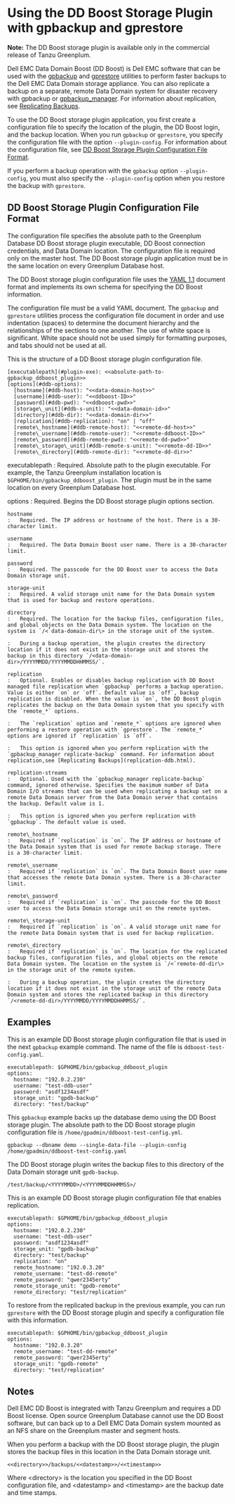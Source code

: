 # Using the DD Boost Storage Plugin with gpbackup and gprestore 

**Note:** The DD Boost storage plugin is available only in the commercial release of Tanzu Greenplum.

Dell EMC Data Domain Boost \(DD Boost\) is Dell EMC software that can be used with the [gpbackup](../../utility_guide/admin_utilities/gpbackup.html) and [gprestore](../../utility_guide/admin_utilities/gprestore.html) utilities to perform faster backups to the Dell EMC Data Domain storage appliance. You can also replicate a backup on a separate, remote Data Domain system for disaster recovery with gpbackup or [gpbackup\_manager](https://docs.vmware.com/en/VMware-Tanzu-Greenplum-Backup-and-Restore/1.25/tanzu-greenplum-backup-and-restore/GUID-utility_guide-ref-gpbackup_manager.html). For information about replication, see [Replicating Backups](replication-ddb.html).

To use the DD Boost storage plugin application, you first create a configuration file to specify the location of the plugin, the DD Boost login, and the backup location. When you run `gpbackup` or `gprestore`, you specify the configuration file with the option `--plugin-config`. For information about the configuration file, see [DD Boost Storage Plugin Configuration File Format](#ddb-plugin-config).

If you perform a backup operation with the `gpbackup` option `--plugin-config`, you must also specify the `--plugin-config` option when you restore the backup with `gprestore`.

## DD Boost Storage Plugin Configuration File Format 

The configuration file specifies the absolute path to the Greenplum Database DD Boost storage plugin executable, DD Boost connection credentials, and Data Domain location. The configuration file is required only on the master host. The DD Boost storage plugin application must be in the same location on every Greenplum Database host.

The DD Boost storage plugin configuration file uses the [YAML 1.1](http://yaml.org/spec/1.1/) document format and implements its own schema for specifying the DD Boost information.

The configuration file must be a valid YAML document. The `gpbackup` and `gprestore` utilities process the configuration file document in order and use indentation \(spaces\) to determine the document hierarchy and the relationships of the sections to one another. The use of white space is significant. White space should not be used simply for formatting purposes, and tabs should not be used at all.

This is the structure of a DD Boost storage plugin configuration file.

```
[executablepath](#plugin-exe): <<absolute-path-to-gpbackup_ddboost_plugin>>
[options](#ddb-options): 
  [hostname](#ddb-host): "<<data-domain-host>>"
  [username](#ddb-user): "<<ddboost-ID>>"
  [password](#ddb-pwd): "<<ddboost-pwd>>"
  [storage\_unit](#ddb-s-unit): "<<data-domain-id>>"
  [directory](#ddb-dir): "<<data-domain-dir>>"
  [replication](#ddb-replication): "on" | "off"
  [remote\_hostname](#ddb-remote-host): "<<remote-dd-host>>"
  [remote\_username](#ddb-remote-user): "<<remote-ddboost-ID>>"
  [remote\_password](#ddb-remote-pwd): "<<remote-dd-pwd>>"
  [remote\_storage\_unit](#ddb-remote-s-unit): "<<remote-dd-ID>>"
  [remote\_directory](#ddb-remote-dir): "<<remote-dd-dir>>"
```

executablepath
:   Required. Absolute path to the plugin executable. For example, the Tanzu Greenplum installation location is `$GPHOME/bin/gpbackup_ddboost_plugin`. The plugin must be in the same location on every Greenplum Database host.

options
:   Required. Begins the DD Boost storage plugin options section.

    hostname
    :   Required. The IP address or hostname of the host. There is a 30-character limit.

    username
    :   Required. The Data Domain Boost user name. There is a 30-character limit.

    password
    :   Required. The passcode for the DD Boost user to access the Data Domain storage unit.

    storage-unit
    :   Required. A valid storage unit name for the Data Domain system that is used for backup and restore operations.

    directory
    :   Required. The location for the backup files, configuration files, and global objects on the Data Domain system. The location on the system is `/<`data-domain-dir\> in the storage unit of the system.

    :   During a backup operation, the plugin creates the directory location if it does not exist in the storage unit and stores the backup in this directory `/<data-domain-dir>/YYYYMMDD/YYYYMMDDHHMMSS/`.

    replication
    :   Optional. Enables or disables backup replication with DD Boost managed file replication when `gpbackup` performs a backup operation. Value is either `on` or `off`. Default value is `off`, backup replication is disabled. When the value is `on`, the DD Boost plugin replicates the backup on the Data Domain system that you specify with the `remote_*` options.

    :   The `replication` option and `remote_*` options are ignored when performing a restore operation with `gprestore`. The `remote_*` options are ignored if `replication` is `off`.

    :   This option is ignored when you perform replication with the `gpbackup_manager replicate-backup` command. For information about replication,see [Replicating Backups](replication-ddb.html).

    replication-streams
    :   Optional. Used with the `gpbackup_manager replicate-backup` command, ignored otherwise. Specifies the maximum number of Data Domain I/O streams that can be used when replicating a backup set on a remote Data Domain server from the Data Domain server that contains the backup. Default value is 1.

    :   This option is ignored when you perform replication with `gpbackup`. The default value is used.

    remote\_hostname
    :   Required if `replication` is `on`. The IP address or hostname of the Data Domain system that is used for remote backup storage. There is a 30-character limit.

    remote\_username
    :   Required if `replication` is `on`. The Data Domain Boost user name that accesses the remote Data Domain system. There is a 30-character limit.

    remote\_password
    :   Required if `replication` is `on`. The passcode for the DD Boost user to access the Data Domain storage unit on the remote system.

    remote\_storage-unit
    :   Required if `replication` is `on`. A valid storage unit name for the remote Data Domain system that is used for backup replication.

    remote\_directory
    :   Required if `replication` is `on`. The location for the replicated backup files, configuration files, and global objects on the remote Data Domain system. The location on the system is `/<`remote-dd-dir\> in the storage unit of the remote system.

    :   During a backup operation, the plugin creates the directory location if it does not exist in the storage unit of the remote Data Domain system and stores the replicated backup in this directory `/<remote-dd-dir>/YYYYMMDD/YYYYMMDDHHMMSS/`.

## Examples 

This is an example DD Boost storage plugin configuration file that is used in the next `gpbackup` example command. The name of the file is `ddboost-test-config.yaml`.

```
executablepath: $GPHOME/bin/gpbackup_ddboost_plugin
options: 
  hostname: "192.0.2.230"
  username: "test-ddb-user"
  password: "asdf1234asdf"
  storage_unit: "gpdb-backup"
  directory: "test/backup"
```

This `gpbackup` example backs up the database demo using the DD Boost storage plugin. The absolute path to the DD Boost storage plugin configuration file is `/home/gpadmin/ddboost-test-config.yml`.

```
gpbackup --dbname demo --single-data-file --plugin-config /home/gpadmin/ddboost-test-config.yaml
```

The DD Boost storage plugin writes the backup files to this directory of the Data Domain storage unit `gpdb-backup`.

```
/test/backup/<YYYYMMDD>/<YYYYMMDDHHMMSS>/
```

This is an example DD Boost storage plugin configuration file that enables replication.

```
executablepath: $GPHOME/bin/gpbackup_ddboost_plugin
options:
  hostname: "192.0.2.230"
  username: "test-ddb-user"
  password: "asdf1234asdf"
  storage_unit: "gpdb-backup"
  directory: "test/backup"
  replication: "on"
  remote_hostname: "192.0.3.20"
  remote_username: "test-dd-remote"
  remote_password: "qwer2345erty"
  remote_storage_unit: "gpdb-remote"
  remote_directory: "test/replication"
```

To restore from the replicated backup in the previous example, you can run `gprestore` with the DD Boost storage plugin and specify a configuration file with this information.

```
executablepath: $GPHOME/bin/gpbackup_ddboost_plugin
options:
  hostname: "192.0.3.20"
  remote_username: "test-dd-remote"
  remote_password: "qwer2345erty"
  storage_unit: "gpdb-remote"
  directory: "test/replication"
```

## Notes 

Dell EMC DD Boost is integrated with Tanzu Greenplum and requires a DD Boost license. Open source Greenplum Database cannot use the DD Boost software, but can back up to a Dell EMC Data Domain system mounted as an NFS share on the Greenplum master and segment hosts.

When you perform a backup with the DD Boost storage plugin, the plugin stores the backup files in this location in the Data Domain storage unit.

```
<<directory>>/backups/<<datestamp>>/<<timestamp>>
```

Where <directory\> is the location you specified in the DD Boost configuration file, and <datestamp\> and <timestamp\> are the backup date and time stamps.

